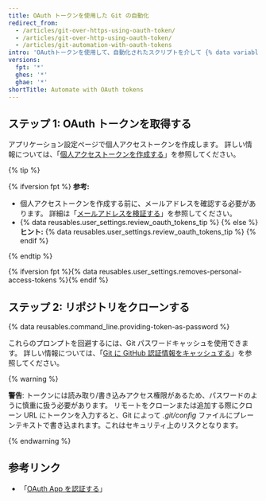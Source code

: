```yaml
---
title: OAuth トークンを使用した Git の自動化
redirect_from:
  - /articles/git-over-https-using-oauth-token/
  - /articles/git-over-http-using-oauth-token/
  - /articles/git-automation-with-oauth-tokens
intro: 'OAuthトークンを使用して、自動化されたスクリプトを介して {% data variables.product.product_name %} を操作できます。'
versions:
  fpt: '*'
  ghes: '*'
  ghae: '*'
shortTitle: Automate with OAuth tokens
---
```


## ステップ 1: OAuth トークンを取得する

アプリケーション設定ページで個人アクセストークンを作成します。 詳しい情報については、「[個人アクセストークンを作成する](/github/authenticating-to-github/creating-a-personal-access-token)」を参照してください。

{% tip %}

{% ifversion fpt %}
**参考:**
- 個人アクセストークンを作成する前に、メールアドレスを確認する必要があります。 詳細は「[メールアドレスを検証する](/articles/verifying-your-email-address)」を参照してください。
- {% data reusables.user_settings.review_oauth_tokens_tip %}
{% else %}
**ヒント:** {% data reusables.user_settings.review_oauth_tokens_tip %}
{% endif %}

{% endtip %}

{% ifversion fpt %}{% data reusables.user_settings.removes-personal-access-tokens %}{% endif %}

## ステップ 2: リポジトリをクローンする

{% data reusables.command_line.providing-token-as-password %}

これらのプロンプトを回避するには、Git パスワードキャッシュを使用できます。 詳しい情報については、「[Git に GitHub 認証情報をキャッシュする](/github/getting-started-with-github/caching-your-github-credentials-in-git)」を参照してください。

{% warning %}

**警告**: トークンには読み取り/書き込みアクセス権限があるため、パスワードのように慎重に扱う必要があります。 リモートをクローンまたは追加する際にクローン URL にトークンを入力すると、Git によって _.git/config_ ファイルにプレーンテキストで書き込まれます。これはセキュリティ上のリスクとなります。

{% endwarning %}

## 参考リンク

- 「[OAuth App を認証する](/developers/apps/authorizing-oauth-apps)」
